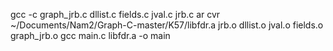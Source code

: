 gcc -c graph_jrb.c dllist.c fields.c jval.c jrb.c
ar cvr ~/Documents/Nam2/Graph-C-master/K57/libfdr.a jrb.o dllist.o jval.o fields.o graph_jrb.o
gcc main.c libfdr.a -o main